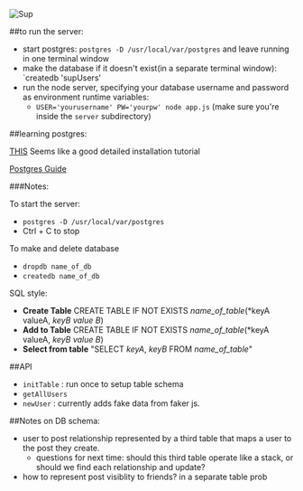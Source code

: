
![Sup](http://www.rivr.com/lib/image/thumbs/Hey_Dude_338_999.jpg)

##to run the server:

* start postgres: `postgres -D /usr/local/var/postgres` and leave running in one terminal window
* make the database if it doesn't exist(in a separate terminal window): `createdb 'supUsers'
* run the node server, specifying your database username and password as environment runtime variables:
	* `USER='yourusername' PW='yourpw' node app.js` (make sure you're inside the `server` subdirectory)

##learning postgres:

[THIS](https://www.codefellows.org/blog/three-battle-tested-ways-to-install-postgresql) Seems like a good detailed installation tutorial

[Postgres Guide](http://postgresguide.com/index.html)

###Notes:

To start the server:

* `postgres -D /usr/local/var/postgres`
* Ctrl + C to stop

To make and delete database

* `dropdb name_of_db`
* `createdb name_of_db`

SQL style:

* __Create Table__ CREATE TABLE IF NOT EXISTS *name_of_table*(*keyA valueA, *keyB value B*)
* __Add to Table__ CREATE TABLE IF NOT EXISTS *name_of_table*(*keyA valueA, *keyB value B*)
* __Select from table__ "SELECT *keyA*, *keyB* FROM *name_of_table*"


##API
  * `initTable` : run once to setup table schema
  * `getAllUsers`
  * `newUser` : currently adds fake data from faker js.
  
##Notes on DB schema:

* user to post relationship represented by a third table that maps a user to the post they create. 
	* questions for next time: should this third table operate like a stack, or should we find each relationship and update?
* how to represent post visiblity to friends? in a separate table prob

